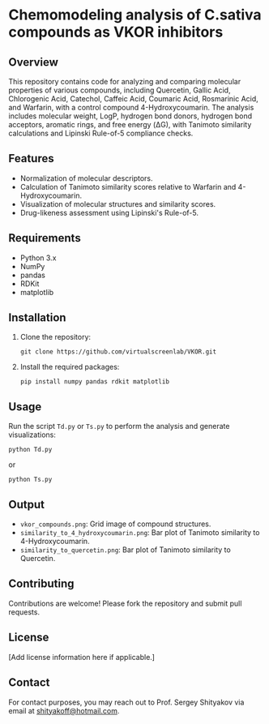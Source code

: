 # Chemomodeling analysis of C.sativa compounds as VKOR inhibitors

## Overview
This repository contains code for analyzing and comparing molecular properties of various compounds, including Quercetin, Gallic Acid, Chlorogenic Acid, Catechol, Caffeic Acid, Coumaric Acid, Rosmarinic Acid, and Warfarin, with a control compound 4-Hydroxycoumarin. The analysis includes molecular weight, LogP, hydrogen bond donors, hydrogen bond acceptors, aromatic rings, and free energy (ΔG), with Tanimoto similarity calculations and Lipinski Rule-of-5 compliance checks.

## Features
- Normalization of molecular descriptors.
- Calculation of Tanimoto similarity scores relative to Warfarin and 4-Hydroxycoumarin.
- Visualization of molecular structures and similarity scores.
- Drug-likeness assessment using Lipinski's Rule-of-5.

## Requirements
- Python 3.x
- NumPy
- pandas
- RDKit
- matplotlib

## Installation
1. Clone the repository:
   ```
   git clone https://github.com/virtualscreenlab/VKOR.git
   ```
2. Install the required packages:
   ```
   pip install numpy pandas rdkit matplotlib
   ```

## Usage
Run the script `Td.py` or `Ts.py` to perform the analysis and generate visualizations:
```
python Td.py
```
or
```
python Ts.py
```

## Output
- `vkor_compounds.png`: Grid image of compound structures.
- `similarity_to_4_hydroxycoumarin.png`: Bar plot of Tanimoto similarity to 4-Hydroxycoumarin.
- `similarity_to_quercetin.png`: Bar plot of Tanimoto similarity to Quercetin.

## Contributing
Contributions are welcome! Please fork the repository and submit pull requests.

## License
[Add license information here if applicable.]

## Contact
For contact purposes, you may reach out to Prof. Sergey Shityakov via email at shityakoff@hotmail.com.
